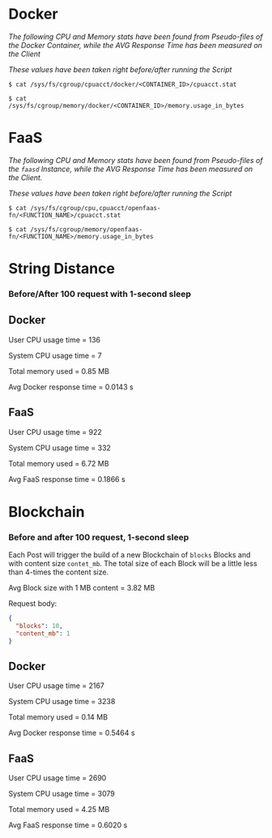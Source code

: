 # Docker

*The following CPU and Memory stats have been found from Pseudo-files of the Docker Container, while the AVG Response
Time has been measured on the Client*

*These values have been taken right before/after running the Script*

```shell
$ cat /sys/fs/cgroup/cpuacct/docker/<CONTAINER_ID>/cpuacct.stat
```

```shell
$ cat /sys/fs/cgroup/memory/docker/<CONTAINER_ID>/memory.usage_in_bytes
```

# FaaS

*The following CPU and Memory stats have been found from Pseudo-files of the `faasd` Instance, while the AVG Response
Time has been measured on the Client.*

*These values have been taken right before/after running the Script*

```shell
$ cat /sys/fs/cgroup/cpu,cpuacct/openfaas-fn/<FUNCTION_NAME>/cpuacct.stat
```

```shell
$ cat /sys/fs/cgroup/memory/openfaas-fn/<FUNCTION_NAME>/memory.usage_in_bytes
```

# String Distance

### Before/After 100 request with 1-second sleep

## Docker

User CPU usage time = 136

System CPU usage time = 7

Total memory used = 0.85 MB

Avg Docker response time = 0.0143 s

## FaaS

User CPU usage time = 922

System CPU usage time = 332

Total memory used = 6.72 MB

Avg FaaS response time = 0.1866 s

# Blockchain

### Before and after 100 request, 1-second sleep

Each Post will trigger the build of a new Blockchain of `blocks` Blocks and with content size
`contet_mb`. The total size of each Block will be a little less than 4-times the content size.

Avg Block size with 1 MB content = 3.82 MB

Request body:

```json
{
  "blocks": 10,
  "content_mb": 1
}
```

## Docker

User CPU usage time = 2167

System CPU usage time = 3238

Total memory used = 0.14 MB

Avg Docker response time = 0.5464 s

## FaaS

User CPU usage time = 2690

System CPU usage time = 3079

Total memory used = 4.25 MB

Avg FaaS response time = 0.6020 s
